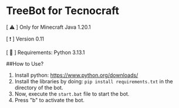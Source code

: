 # TreeBot for Tecnocraft

[ ⚠️ ]  Only for Minecraft Java 1.20.1

[ ❗ ] Version 0.11

[ 🔧 ] Requirements: Python 3.13.1

##How to Use?

1. Install python: https://www.python.org/downloads/
2. Install the libraries by doing: ``pip install requirements.txt`` in the directory of the bot.
3. Now, execute the ``start.bat`` file to start the bot.
4. Press "b" to activate the bot.

